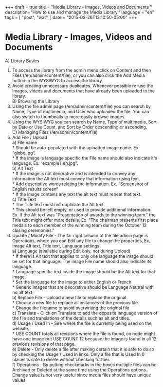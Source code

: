 +++
draft = true
title = "Media Library - Images, Videos and Documents "
description="How to use and manage the Media Library."
language = "en"
tags = [
    "post",
    "wxt",
]
date = "2015-02-26T13:10:50-05:00"
+++

# Media Library - Images, Videos and Documents 

A)	Library Basics  
  1)	To access the library from the admin menu click on Content and then Files (/en/admin/content/file), or you can also click the Add Media button in the WYSIWYG to access the library  
  2)	Avoid creating unnecessary duplicates. Whenever possible re-use the images, videos and documents that have already been uploaded to the library.   
B)	Browsing the Library  
  1)	Using the file admin page (/en/admin/content/file) you can search by Name, Type of multimedia, and User who uploaded the file. You can also switch to thumbnails to more easily browse images.  
  2)	Using the WYSIWYG you can search by Name, Type of multimedia, Sort by Date or Use Count, and Sort by Order descending or ascending.   
C)	Managing Files (/en/admin/content/file)  
  1)	Add File / Upload  
    a)	File name   
      * Should be auto-populated with the uploaded image name. Ex.  “globe.jpg“.  
      * If the image is language specific the File name should also indicate it's language. Ex. “example1_en.jpg“.  
    b)	Alt Text  
      * If the image is not decorative and is intended to convey any information the Alt text must convey that information using text.  
      * Add descriptive words relating the information. Ex. “Screenshot of English results screen“  
      * If the image contains any text the alt text must repeat that text.  
    c)	Title Text   
      * The Title text must not duplicate the Alt text.  
      * This should be left empty, or used to provide additional information. Ex. If the Alt text was "Presentation of awards to the winning team." the Title text might offer more details, Ex. "The chairman presents first place medals to each member of the winning team during the October 12 closing ceremonies."  
  2)	Update / Modify File  - The far right column of the file admin page is Operations, where you can Edit any file to change the properties, Ex. Image Alt text, Title text, Language settings  
    a)	Language (available during Edit only, not during Upload)  
      * If there is Alt text that applies to only one language the image should be set for that language. The image File name should also indicate its language.  
      * Language specific text inside the image should be the Alt text for that image.  
      * Set the language for the image to either English or French  
      * Generic images that are decorative should be Language Neutral with no alt text.  
    b)	Replace File - Upload a new file to replace the original  
      * Choose a new file to replace all instances of the previous file  
      * Change the filename to avoid overwriting the original file  
    c)	Translate - Click on Translate to add the opposite language version of the file and translations of the details such as alt and titles.  
    d)	Usage / Used In - See where the file is currently being used on the website.  
      * USE COUNT totals all revisions where the file is found, on node might have one image but USE COUNT 12 because the image is found in all 12 previous revisions of that page.  
    e)	Delete - Only delete a file after making certain that it is safe to do so by checking the Usage / Used In links. Only a file that is Used In 0 places is safe to delete without checking further.  
    f)	Operations - By putting checkmarks in the boxes multiple files can be Archived or Deleted at the same time using the Operations options. Change value is not very useful since media files should have unique values.  
